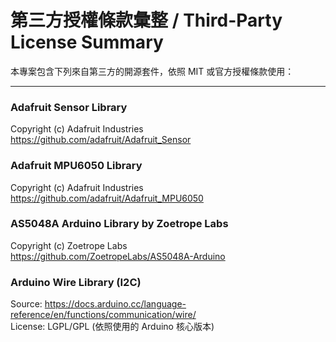 #  第三方授權條款彙整 / Third-Party License Summary

本專案包含下列來自第三方的開源套件，依照 MIT 或官方授權條款使用：

---

### Adafruit Sensor Library
Copyright (c) Adafruit Industries  
https://github.com/adafruit/Adafruit_Sensor  

### Adafruit MPU6050 Library
Copyright (c) Adafruit Industries  
https://github.com/adafruit/Adafruit_MPU6050  

### AS5048A Arduino Library by Zoetrope Labs
Copyright (c) Zoetrope Labs  
https://github.com/ZoetropeLabs/AS5048A-Arduino  

### Arduino Wire Library (I2C)
Source: https://docs.arduino.cc/language-reference/en/functions/communication/wire/  
License: LGPL/GPL (依照使用的 Arduino 核心版本)